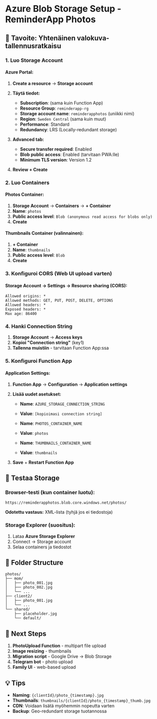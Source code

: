 # Azure Blob Storage Setup - ReminderApp Photos

## 🎯 Tavoite: Yhtenäinen valokuva-tallennusratkaisu

### 1. Luo Storage Account

#### Azure Portal:
1. **Create a resource** → **Storage account**
2. **Täytä tiedot:**
   - **Subscription**: (sama kuin Function App)
   - **Resource Group**: `reminderapp-rg`
   - **Storage account name**: `reminderapphotos` (uniikki nimi)
   - **Region**: `Sweden Central` (sama kuin muut)
   - **Performance**: Standard
   - **Redundancy**: LRS (Locally-redundant storage)

3. **Advanced tab:**
   - **Secure transfer required**: Enabled
   - **Blob public access**: Enabled (tarvitaan PWA:lle)
   - **Minimum TLS version**: Version 1.2

4. **Review + Create**

### 2. Luo Containers

#### Photos Container:
1. **Storage Account** → **Containers** → **+ Container**
2. **Name**: `photos`
3. **Public access level**: `Blob (anonymous read access for blobs only)`
4. **Create**

#### Thumbnails Container (valinnainen):
1. **+ Container**
2. **Name**: `thumbnails`  
3. **Public access level**: `Blob`
4. **Create**

### 3. Konfiguroi CORS (Web UI upload varten)

#### Storage Account → Settings → Resource sharing (CORS):
```
Allowed origins: *
Allowed methods: GET, PUT, POST, DELETE, OPTIONS
Allowed headers: *
Exposed headers: *
Max age: 86400
```

### 4. Hanki Connection String

1. **Storage Account** → **Access keys**
2. **Kopioi "Connection string"** (key1)
3. **Tallenna muistiin** - tarvitaan Function App:ssa

### 5. Konfiguroi Function App

#### Application Settings:
1. **Function App** → **Configuration** → **Application settings**
2. **Lisää uudet asetukset:**

   - **Name**: `AZURE_STORAGE_CONNECTION_STRING`
   - **Value**: `[kopioimasi connection string]`
   
   - **Name**: `PHOTOS_CONTAINER_NAME`
   - **Value**: `photos`
   
   - **Name**: `THUMBNAILS_CONTAINER_NAME`  
   - **Value**: `thumbnails`

3. **Save** + **Restart Function App**

## 🧪 Testaa Storage

### Browser-testi (kun container luotu):
```
https://reminderapphotos.blob.core.windows.net/photos/
```

**Odotettu vastaus:** XML-lista (tyhjä jos ei tiedostoja)

### Storage Explorer (suositus):
1. Lataa **Azure Storage Explorer**
2. Connect → Storage account
3. Selaa containers ja tiedostot

## 📸 Folder Structure

```
photos/
├── mom/
│   ├── photo_001.jpg
│   ├── photo_002.jpg  
│   └── ...
├── client2/
│   ├── photo_001.jpg
│   └── ...
└── shared/
    ├── placeholder.jpg
    └── default/
```

## 🔧 Next Steps

1. **PhotoUpload Function** - multipart file upload
2. **Image resizing** - thumbnails
3. **Migration script** - Google Drive → Blob Storage
4. **Telegram bot** - photo upload
5. **Family UI** - web-based upload

## 💡 Tips

- **Naming**: `{clientId}/photo_{timestamp}.jpg`
- **Thumbnails**: `thumbnails/{clientId}/photo_{timestamp}_thumb.jpg`  
- **CDN**: Voidaan lisätä myöhemmin nopeutta varten
- **Backup**: Geo-redundant storage tuotannossa
